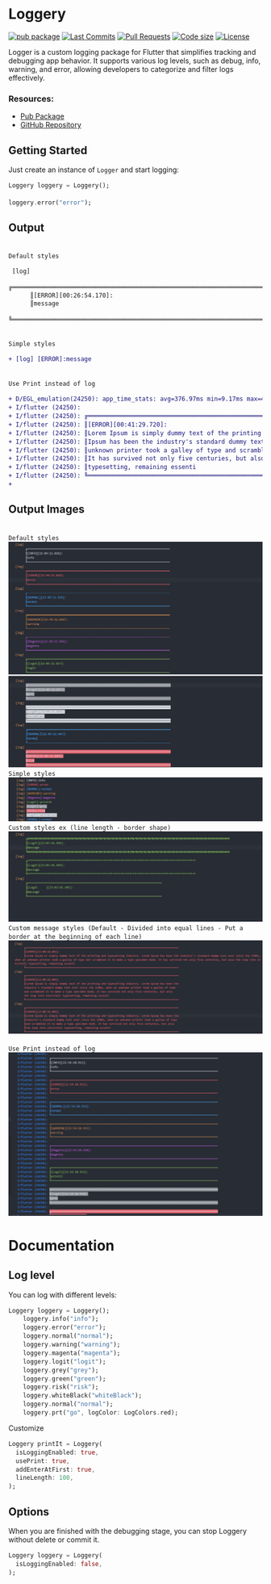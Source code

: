 # Loggery

[![pub package](https://img.shields.io/pub/v/loggery.svg?logo=dart&logoColor=00b9fc)](https://pub.dartlang.org/packages/loggery)
[![Last Commits](https://img.shields.io/github/last-commit/EslamFares/Loggery?logo=git&logoColor=white)](https://github.com/EslamFares/Loggery/commits/main)
[![Pull Requests](https://img.shields.io/github/issues-pr/EslamFares/Loggery?logo=github&logoColor=white)](https://github.com/EslamFares/Loggery/pulls)
[![Code size](https://img.shields.io/github/languages/code-size/EslamFares/Loggery?logo=github&logoColor=white)](https://github.com/EslamFares/Loggery)
[![License](https://img.shields.io/github/license/EslamFares/loggery?logo=open-source-initiative&logoColor=green)](https://github.com/EslamFares/Loggery/blob/main/LICENSE)

Logger is a custom logging package for Flutter that simplifies tracking and debugging app behavior. It supports various log levels, such as debug, info, warning, and error, allowing developers to categorize and filter logs effectively.<br>


### Resources:

- [Pub Package](https://pub.dev/packages/loggery)
- [GitHub Repository](https://github.com/EslamFares/Loggery)

## Getting Started

Just create an instance of `Logger` and start logging:

```dart
Loggery loggery = Loggery();

loggery.error("error");
```

## Output
<br> `Default styles` <br>
```
 [log] 
      ╔════════════════════════════════════════════════════════════════════════════════════
      ║[ERROR][00:26:54.170]:
      ║message
      ╚════════════════════════════════════════════════════════════════════════════════════
```
<br> `Simple styles` <br>
```diff
+ [log] [ERROR]:message
```
<!-- <br> `Custom styles ex (line length - border shape)` <br>
```
[log] 
      ╔#######################################################################################################################
      ║[Loggery][00:19:06.981]:
      ║massage
      ╚#######################################################################################################################
[log] 
      ╔***************************************************************************************************
      ║[Loggery][00:19:06.981]:
      ║massage
      ╚***************************************************************************************************
[log] 
      ╔═══════════════════════════════════════════════════════════════════════════════
      ║[Loggery   ][00:19:06.983]:
      ║massage
      ╚═══════════════════════════════════════════════════════════════════════════════
``` -->

<br> `Use Print instead of log` <br>
```diff
+ D/EGL_emulation(24250): app_time_stats: avg=376.97ms min=9.17ms max=4292.33ms count=12
+ I/flutter (24250): 
+ I/flutter (24250): ╔════════════════════════════════════════════════════════════════════════════════════
+ I/flutter (24250): ║[ERROR][00:41:29.720]:
+ I/flutter (24250): ║Lorem Ipsum is simply dummy text of the printing and typesetting industry. Lorem
+ I/flutter (24250): ║Ipsum has been the industry's standard dummy text ever since the 1500s, when an
+ I/flutter (24250): ║unknown printer took a galley of type and scrambled it to make a type specimen book.
+ I/flutter (24250): ║It has survived not only five centuries, but also the leap into electronic
+ I/flutter (24250): ║typesetting, remaining essenti
+ I/flutter (24250): ╚════════════════════════════════════════════════════════════════════════════════════
+
```

## Output Images
<br> `Default styles` <br>
![](https://github.com/EslamFares/My-Gallery/blob/master/log_it/1.png)
![](https://github.com/EslamFares/My-Gallery/blob/master/log_it/2.png)
<br> `Simple styles` <br>
![](https://github.com/EslamFares/My-Gallery/blob/master/log_it/simple%20shape.png)
<br> `Custom styles ex (line length - border shape)` <br>
![](https://github.com/EslamFares/My-Gallery/blob/master/log_it/custoum%20line%20width%20-%20border%20.png)
<br> `Custom message styles (Default - Divided into equal lines - Put a border at the beginning of each line)` <br>
![](https://github.com/EslamFares/My-Gallery/blob/master/log_it/large%20text%20customize.png)<br>
<br> `Use Print instead of log` <br>
![](https://github.com/EslamFares/My-Gallery/blob/master/log_it/prt1.png)<br>



# Documentation

## Log level

You can log with different levels:

```dart
Loggery loggery = Loggery();
    loggery.info("info");
    loggery.error("error");
    loggery.normal("normal");
    loggery.warning("warning");
    loggery.magenta("magenta");
    loggery.logit("logit");
    loggery.grey("grey");
    loggery.green("green");
    loggery.risk("risk");
    loggery.whiteBlack("whiteBlack");
    loggery.normal("normal");
    loggery.prt("go", logColor: LogColors.red);

```

Customize

```dart
Loggery printIt = Loggery(
  isLoggingEnabled: true,
  usePrint: true,
  addEnterAtFirst: true,
  lineLength: 100,
);
```

## Options

When you are finished with the debugging stage, you can stop Loggery without delete or commit it.
```dart
Loggery loggery = Loggery(
  isLoggingEnabled: false,
);
```
